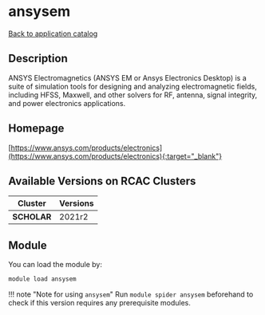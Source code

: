 # ansysem

[Back to application catalog](../app_catalog.md)

## Description

ANSYS Electromagnetics (ANSYS EM or Ansys Electronics Desktop) is a suite of simulation tools for designing and analyzing electromagnetic fields, including HFSS, Maxwell, and other solvers for RF, antenna, signal integrity, and power electronics applications.

## Homepage

[https://www.ansys.com/products/electronics](https://www.ansys.com/products/electronics){:target="_blank"}

## Available Versions on RCAC Clusters

|Cluster|Versions|
|---|---|
**SCHOLAR**|2021r2

## Module

You can load the module by:

```bash
module load ansysem
```

!!! note "Note for using `ansysem`"
    Run `module spider ansysem` beforehand to check if this version requires any prerequisite modules.
